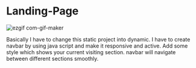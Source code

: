 # Landing-Page
![ezgif com-gif-maker](https://user-images.githubusercontent.com/70126786/116806938-b609f400-ab49-11eb-9113-5f55bcf1fca1.gif)


Basically I have to change this static project into dynamic. I have to create navbar by using java script and make it responsive and active. Add some style which shows your current visiting section. navbar will navigate between different sections smoothly.
